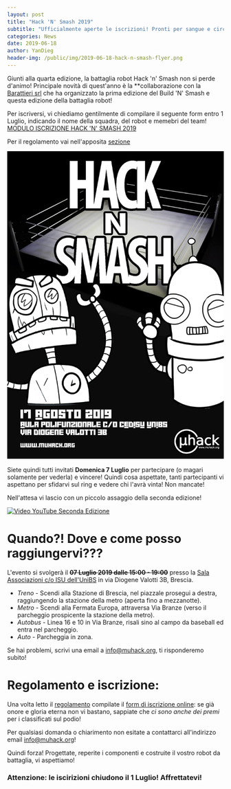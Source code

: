 ```yaml
---
layout: post
title: "Hack 'N' Smash 2019"
subtitle: "Ufficialmente aperte le iscrizioni! Pronti per sangue e circuiti Hack 'N' Smash 2019?!"
categories: News
date: 2019-06-18
author: YanDieg
header-img: /public/img/2019-06-18-hack-n-smash-flyer.png
---
```


Giunti alla quarta edizione, la battaglia robot Hack 'n' Smash non si perde d'animo!
Principale novità di quest'anno è la **collaborazione con la [Barattieri srl](https://www.barattieri.info/) che ha organizzato la prima edizione del Build 'N' Smash e questa edizione della battaglia robot!

Per iscriversi, vi chiediamo gentilmente di compilare il seguente form entro 1 Luglio, indicando il nome della squadra, del robot e memebri del team!
[MODULO ISCRIZIONE HACK 'N' SMASH 2019](https://forms.gle/2d38Xe34ZSuBwgaq6)

Per il regolamento vai nell'apposita [sezione](#regolamento-e-iscrizione) 

![Flyer](/public/img/2019-06-18-hack-n-smash-flyer.png "Condividimi!" )

Siete quindi tutti invitati **Domenica 7 Luglio** per partecipare (o magari solamente per vederla) e vincere!
Quindi cosa aspettate, tanti partecipanti vi aspettano per sfidarvi sul ring e vedere chi l'avrà vinta! Non mancate!

Nell'attesa vi lascio con un piccolo assaggio della seconda edizione!

[![Video YouTube Seconda Edizione](https://img.youtube.com/vi/YeqrAlOSkOY/0.jpg)](https://www.youtube.com/watch?v=YeqrAlOSkOY)

# Quando?! Dove e come posso raggiungervi???

L'evento si svolgerà il ~~**07 Luglio 2019 dalle 15:00 - 19:00**~~ presso la [Sala Associazioni c/o ISU dell'UniBS](https://goo.gl/maps/sB5veuG4jdM2) in via Diogene Valotti 3B, Brescia.

* <span class="fa fa-1x fa-train"> *Treno*</span> - Scendi alla Stazione di Brescia, nel piazzale prosegui a destra, raggiungendo la stazione della metro (aperta fino a mezzanotte).
* <span class="fa fa-1x fa-subway"> *Metro*</span> - Scendi alla Fermata Europa, attraversa Via Branze (verso il parcheggio prospicente la stazione della metro).
* <span class="fa fa-1x fa-bus"> *Autobus*</span> - Linea 16 e 10 in Via Branze, risali sino al campo da baseball ed entra nel parcheggio.
* <span class="fa fa-1x fa-car"> *Auto*</span> - Parcheggia in zona.

Se hai problemi, scrivi una email a [info@muhack.org](mailto:info@muhack.org), ti risponderemo subito!

# Regolamento e iscrizione:

Una volta letto il [regolamento](/public/doc/regolamento-hack-n-smash.pdf) compilate il [form di iscrizione online](https://forms.gle/2d38Xe34ZSuBwgaq6): se già onore e gloria eterna non vi bastano, sappiate che *ci sono anche dei premi* per i classificati sul podio!

Per qualsiasi domanda o chiarimento non esitate a contattarci all'indirizzo email [info@muhack.org](mailto:info@muhack.org)!

Quindi forza! Progettate, reperite i componenti e costruite il vostro robot da battaglia, vi aspettiamo!

### Attenzione: le iscirizioni chiudono il 1 Luglio! Affrettatevi!

